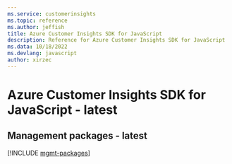 ```yaml
---
ms.service: customerinsights
ms.topic: reference
ms.author: jeffish
title: Azure Customer Insights SDK for JavaScript
description: Reference for Azure Customer Insights SDK for JavaScript
ms.data: 10/18/2022
ms.devlang: javascript
author: xirzec
---
```

# Azure Customer Insights SDK for JavaScript - latest

## Management packages - latest
[!INCLUDE [mgmt-packages](customer-insights-mgmt-index.md)]